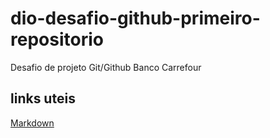 # dio-desafio-github-primeiro-repositorio
Desafio de projeto Git/Github Banco Carrefour

## links uteis
[Markdown](https://www.markdownguide.org/getting-started/)
